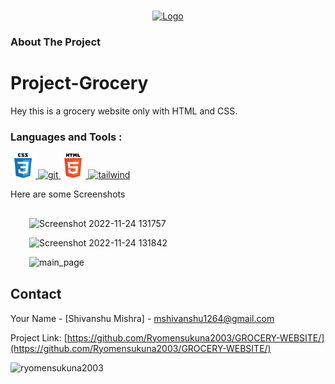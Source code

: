 <a name="readme-top"></a>

<!-- PROJECT LOGO -->
<br />
<div align="center">
  <a href="https://github.com/othneildrew/Best-README-Template">
    <img src="https://user-images.githubusercontent.com/112168836/203994542-0878d9dc-c3d7-422d-98aa-fff21aec35ab.png" alt="Logo" width="80" height="80">
  </a>
</div>

<!-- ABOUT THE PROJECT -->

### About The Project

# Project-Grocery

Hey this is a grocery website only with HTML and CSS.

<h3 align="left">Languages and Tools :</h3>
<p align="left"> <a href="https://www.w3schools.com/css/" target="_blank" rel="noreferrer"> <img src="https://raw.githubusercontent.com/devicons/devicon/master/icons/css3/css3-original-wordmark.svg" alt="css3" width="40" height="40"/> </a> <a href="https://git-scm.com/" target="_blank" rel="noreferrer"> <img src="https://www.vectorlogo.zone/logos/git-scm/git-scm-icon.svg" alt="git" width="40" height="40"/> </a> <a href="https://www.w3.org/html/" target="_blank" rel="noreferrer"> <img src="https://raw.githubusercontent.com/devicons/devicon/master/icons/html5/html5-original-wordmark.svg" alt="html5" width="40" height="40"/> </a> <a href="https://tailwindcss.com/" target="_blank" rel="noreferrer"> <img src="https://www.vectorlogo.zone/logos/tailwindcss/tailwindcss-icon.svg" alt="tailwind" width="40" height="40"/> </a> </p>

Here are some Screenshots

<div style="margin: 30px">

![Screenshot 2022-11-24 131757](https://user-images.githubusercontent.com/112168836/203971794-1801edce-e012-429a-9780-18cc36333f53.png)

![Screenshot 2022-11-24 131842](https://user-images.githubusercontent.com/112168836/203971845-9bd223a2-7e80-424d-86e9-ff3f9ee4e5a3.png)

![main_page](https://user-images.githubusercontent.com/112168836/203971864-c7ec3221-71ce-48b1-9e84-254946333459.png)

</div>

<!-- CONTACT -->

## Contact

Your Name - [Shivanshu Mishra] - mshivanshu1264@gmail.com

Project Link: [https://github.com/Ryomensukuna2003/GROCERY-WEBSITE/](https://github.com/Ryomensukuna2003/GROCERY-WEBSITE/)

<p align="left"> <img src="https://komarev.com/ghpvc/?username=ryomensukuna2003&label=Profile%20views&color=000000&style=flat-square" alt="ryomensukuna2003" /> </p>
